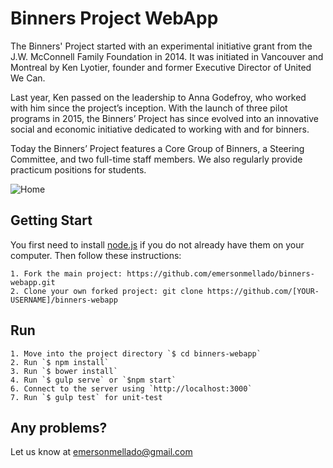 # Binners Project WebApp

The Binners' Project started with an experimental initiative grant from the J.W. McConnell Family Foundation in 2014. It was initiated in Vancouver and Montreal by Ken Lyotier, founder and former Executive Director of United We Can.

Last year, Ken passed on the leadership to Anna Godefroy, who worked with him since the project’s inception. With the launch of three pilot programs in 2015, the Binners’ Project has since evolved into an innovative social and economic initiative dedicated to working with and for binners.

​Today the Binners’ Project features a Core Group of Binners, a Steering Committee, and two full-time staff members. We also regularly provide practicum positions for students.

![Home](http://samuelcastro.me/binners-project.png "Binners Project")

## Getting Start
You first need to install [node.js](http://nodejs.org/) if you do not already have them on your computer. Then follow these instructions:

    1. Fork the main project: https://github.com/emersonmellado/binners-webapp.git
    2. Clone your own forked project: git clone https://github.com/[YOUR-USERNAME]/binners-webapp

## Run

    1. Move into the project directory `$ cd binners-webapp`
    2. Run `$ npm install`
    3. Run `$ bower install`
    4. Run `$ gulp serve` or `$npm start`
    6. Connect to the server using `http://localhost:3000`
    7. Run `$ gulp test` for unit-test

## Any problems?
Let us know at emersonmellado@gmail.com

